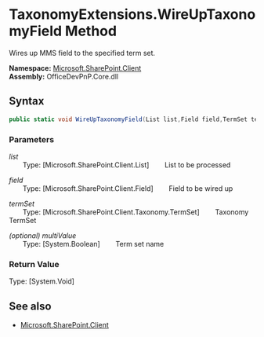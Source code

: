 # TaxonomyExtensions.WireUpTaxonomyField Method  
Wires up MMS field to the specified term set.  

**Namespace:** [Microsoft.SharePoint.Client](Microsoft.SharePoint.Client.md)  
**Assembly:** OfficeDevPnP.Core.dll  
## Syntax
```C#
public static void WireUpTaxonomyField(List list,Field field,TermSet termSet,Boolean multiValue)
```
### Parameters
*list*  
&emsp;&emsp;Type: [Microsoft.SharePoint.Client.List] 
&emsp;&emsp;List to be processed  
  
*field*  
&emsp;&emsp;Type: [Microsoft.SharePoint.Client.Field] 
&emsp;&emsp;Field to be wired up  
  
*termSet*  
&emsp;&emsp;Type: [Microsoft.SharePoint.Client.Taxonomy.TermSet] 
&emsp;&emsp;Taxonomy TermSet  
  
*(optional) multiValue*  
&emsp;&emsp;Type: [System.Boolean] 
&emsp;&emsp;Term set name  
  
### Return Value
Type: [System.Void]  

## See also
- [Microsoft.SharePoint.Client](Microsoft.SharePoint.Client.md)
